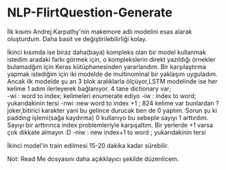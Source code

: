 # NLP-FlirtQuestion-Generate


İlk kısımı Andrej Karpathy'nin makemore adlı modelini esas alarak oluşturdum. Daha basit ve değiştirilebilirliği kolay.




İkinci kısımda ise biraz daha(baya) kompleks olan bir model kullanmak istedim aradaki farkı görmek için, o komplekslerin direkt yazıldığı örnekler bulamadğım için Keras kütüphanesinden yararlandım.
Bir karşılaştırma yapmak istediğim için iki modelde de multinominal bir yaklaşım uyguladım. Ancak ilk modelde şu an 3 blok aralıklarla ölçüyor,LSTM modelinde ise her kelime 1 adım ilerleyerek bağlanıyor.
4 tane dictionary var;
<br>
-wi : word to index; kelimeleri enumerate ediyo
-iw : index to word; yukarıdakinin tersi
-nwi :new word to index +1 ;    824 kelime var bunlardan ? joker,bitirici karakter yani bu gelince durucak ben de 0 yaptım. Sorun şu ki padding işlemi(sağa kaydırma) 0 kullanıyo bu sebeple sayıyı 1 arttırdım. Sayıyı bir arttırınca index problemleriyle karşışaltım. Bir yerlerde +1 varsa çok dikkate almayın :D
-niw : new index+1 to word ; yukarıdakinin tersi

İkinci model'in train edilmesi 15-20 dakika kadar sürebilir.


Not: Read Me dosyasını daha açıkklayıcı şekilde düzenlicem.
